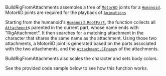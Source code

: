 BuildRigFromAttachments assembles a tree of [`Motor6D`](https://create.roblox.com/docs/reference/engine/classes/Motor6D) joints for a
[`Humanoid`](https://create.roblox.com/docs/reference/engine/classes/Humanoid). Motor6D joints are required for the playback of
[`Animations`](https://create.roblox.com/docs/reference/engine/classes/Animation)

Starting from the humanoid's [`Humanoid.RootPart`](https://create.roblox.com/docs/reference/engine/classes/Humanoid#RootPart), the function
collects all [`Attachment`](https://create.roblox.com/docs/reference/engine/classes/Attachment)s parented in the current part, whose name
ends with "RigAttachment". It then searches for a matching attachment in
the character that shares the same name as the attachment. Using those two
attachments, a Motor6D joint is generated based on the parts associated
with the two attachments, and the [`Attachment.CFrame`](https://create.roblox.com/docs/reference/engine/classes/Attachment#CFrame)s of the
attachments.

BuildRigFromAttachments also scales the character and sets body colors.

See the provided code sample below to see how this function works.